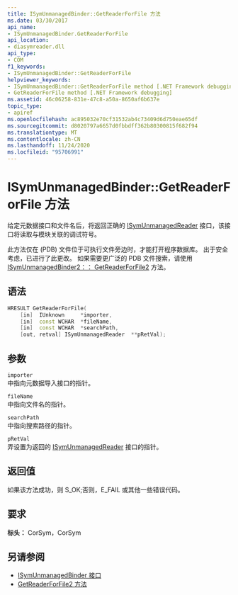 ```yaml
---
title: ISymUnmanagedBinder::GetReaderForFile 方法
ms.date: 03/30/2017
api_name:
- ISymUnmanagedBinder.GetReaderForFile
api_location:
- diasymreader.dll
api_type:
- COM
f1_keywords:
- ISymUnmanagedBinder::GetReaderForFile
helpviewer_keywords:
- ISymUnmanagedBinder::GetReaderForFile method [.NET Framework debugging]
- GetReaderForFile method [.NET Framework debugging]
ms.assetid: 46c06258-831e-47c8-a50a-8650af6b637e
topic_type:
- apiref
ms.openlocfilehash: ac895032e70cf31532ab4c73409d6d750eae65df
ms.sourcegitcommit: d8020797a6657d0fbbdff362b80300815f682f94
ms.translationtype: MT
ms.contentlocale: zh-CN
ms.lasthandoff: 11/24/2020
ms.locfileid: "95706991"
---
```

# <a name="isymunmanagedbindergetreaderforfile-method"></a>ISymUnmanagedBinder::GetReaderForFile 方法

给定元数据接口和文件名后，将返回正确的 [ISymUnmanagedReader](isymunmanagedreader-interface.md) 接口，该接口将读取与模块关联的调试符号。  
  
 此方法仅在 (PDB) 文件位于可执行文件旁边时，才能打开程序数据库。 出于安全考虑，已进行了此更改。 如果需要更广泛的 PDB 文件搜索，请使用 [ISymUnmanagedBinder2：： GetReaderForFile2](isymunmanagedbinder2-getreaderforfile2-method.md) 方法。  
  
## <a name="syntax"></a>语法  
  
```cpp  
HRESULT GetReaderForFile(  
    [in]  IUnknown     *importer,  
    [in]  const WCHAR  *fileName,  
    [in]  const WCHAR  *searchPath,  
    [out, retval] ISymUnmanagedReader  **pRetVal);  
```  
  
## <a name="parameters"></a>参数  

 `importer`  
 中指向元数据导入接口的指针。  
  
 `fileName`  
 中指向文件名的指针。  
  
 `searchPath`  
 中指向搜索路径的指针。  
  
 `pRetVal`  
 弄设置为返回的 [ISymUnmanagedReader](isymunmanagedreader-interface.md) 接口的指针。  
  
## <a name="return-value"></a>返回值  

 如果该方法成功，则 S_OK;否则，E_FAIL 或其他一些错误代码。  
  
## <a name="requirements"></a>要求  

 **标头：** CorSym，CorSym  
  
## <a name="see-also"></a>另请参阅

- [ISymUnmanagedBinder 接口](isymunmanagedbinder-interface.md)
- [GetReaderForFile2 方法](isymunmanagedbinder2-getreaderforfile2-method.md)
